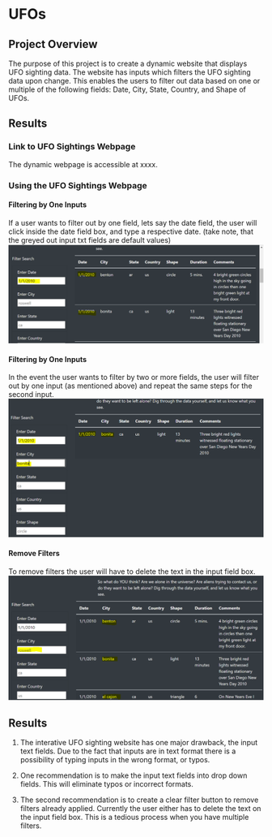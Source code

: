 # UFOs
## Project Overview
The purpose of this project is to create a dynamic website that displays UFO sighting data.  The website has inputs which filters the UFO sighting data upon change. This enables the users to filter out data based on one or multiple of the following fields: Date, City, State, Country, and Shape of UFOs. 
## Results
### Link to UFO Sightings Webpage
The dynamic webpage is accessible at xxxx.

### Using the UFO Sightings Webpage
#### Filtering by One Inputs
If a user wants to filter out by one field, lets say the date field, the user will click inside the date field box, and type a respective date. (take note, that the greyed out input txt fields are default values)  
![One_Filter](https://github.com/rick2stack/UFOs/blob/main/static/images/one_filter.PNG)

#### Filtering by One Inputs
In the event the user wants to filter by two or more fields, the user will filter out by one input (as mentioned above) and repeat the same steps for the second input.  
![Two_Filters](https://github.com/rick2stack/UFOs/blob/main/static/images/two_filters.PNG)

#### Remove Filters
To remove filters the user will have to delete the text in the input field box.  
![Remove_Filter](https://github.com/rick2stack/UFOs/blob/main/static/images/Remove_Filter.PNG)


## Results
1. The interative UFO sighting website has one major drawback, the input text fields.  Due to the fact that inputs are in text format there is a possibility of typing inputs in the wrong format, or typos.   

2. One recommendation is to make the input text fields into drop down fields.  This will eliminate typos or incorrect formats.

3. The second recommendation is to create a clear filter button to remove filters already applied.  Currently the user either has to delete the text on the input field box. This is a tedious process when you have multiple filters.  